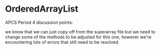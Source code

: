 # OrderedArrayList

APCS Period 4 discussion points:

we know that we can just copy off from the superarray file but we need to change some of the methods to be adjusted for this one, however we're encountering lots of errors that still need to be resolved.
